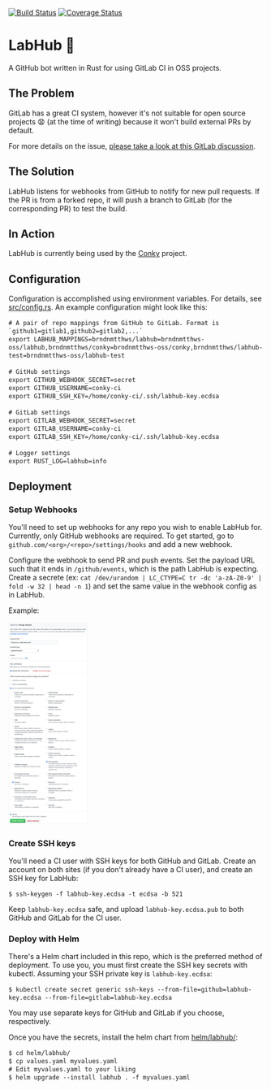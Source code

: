 [![Build Status](https://travis-ci.org/brndnmtthws/labhub.svg?branch=master)](https://travis-ci.org/brndnmtthws/labhub) [![Coverage Status](https://coveralls.io/repos/github/brndnmtthws/labhub/badge.svg)](https://coveralls.io/github/brndnmtthws/labhub)

# LabHub 🤖

A GitHub bot written in Rust for using GitLab CI in OSS projects.

## The Problem

GitLab has a great CI system, however it's not suitable for open source projects 😧 (at the time of writing) because it won't build external PRs by default.

For more details on the issue, [please take a look at this GitLab discussion](https://gitlab.com/gitlab-org/gitlab-ee/issues/5667).

## The Solution

LabHub listens for webhooks from GitHub to notify for new pull requests. If the PR is from a forked repo, it will push a branch to GitLab (for the corresponding PR) to test the build.

## In Action

LabHub is currently being used by the [Conky](https://github.com/brndnmtthws/conky) project.

## Configuration

Configuration is accomplished using environment variables. For details, see [src/config.rs](src/config.rs). An example configuration might look like this:

```shell
# A pair of repo mappings from GitHub to GitLab. Format is `github1=gitlab1,github2=gitlab2,...`
export LABHUB_MAPPINGS=brndnmtthws/labhub=brndnmtthws-oss/labhub,brndnmtthws/conky=brndnmtthws-oss/conky,brndnmtthws/labhub-test=brndnmtthws-oss/labhub-test

# GitHub settings
export GITHUB_WEBHOOK_SECRET=secret
export GITHUB_USERNAME=conky-ci
export GITHUB_SSH_KEY=/home/conky-ci/.ssh/labhub-key.ecdsa

# GitLab settings
export GITLAB_WEBHOOK_SECRET=secret
export GITLAB_USERNAME=conky-ci
export GITLAB_SSH_KEY=/home/conky-ci/.ssh/labhub-key.ecdsa

# Logger settings
export RUST_LOG=labhub=info
```

## Deployment

### Setup Webhooks

You'll need to set up webhooks for any repo you wish to enable LabHub for. Currently, only GitHub webhooks are required. To get started, go to `github.com/<org>/<repo>/settings/hooks` and add a new webhook.

Configure the webhook to send PR and push events. Set the payload URL such that it ends in `/github/events`, which is the path LabHub is expecting. Create a secrete (ex: `cat /dev/urandom | LC_CTYPE=C tr -dc 'a-zA-Z0-9' | fold -w 32 | head -n 1`) and set the same value in the webhook config as in LabHub.

Example:

<a href="docs/github-webhook-config.png"><img src="docs/github-webhook-config.png" alt="GitHub webhook config" height="400px"></a>

### Create SSH keys

You'll need a CI user with SSH keys for both GitHub and GitLab. Create an account on both sites (if you don't already have a CI user), and create an SSH key for LabHub:

```ShellSession
$ ssh-keygen -f labhub-key.ecdsa -t ecdsa -b 521
```

Keep `labhub-key.ecdsa` safe, and upload `labhub-key.ecdsa.pub` to both GitHub and GitLab for the CI user.

### Deploy with Helm

There's a Helm chart included in this repo, which is the preferred method of deployment. To use you, you must first create the SSH key secrets with kubectl. Assuming your SSH private key is `labhub-key.ecdsa`:

```ShellSession
$ kubectl create secret generic ssh-keys --from-file=github=labhub-key.ecdsa --from-file=gitlab=labhub-key.ecdsa
```

You may use separate keys for GitHub and GitLab if you choose, respectively.

Once you have the secrets, install the helm chart from [helm/labhub/](helm/labhub/):

```ShellSession
$ cd helm/labhub/
$ cp values.yaml myvalues.yaml
# Edit myvalues.yaml to your liking
$ helm upgrade --install labhub . -f myvalues.yaml
```
